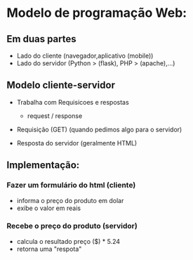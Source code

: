 # Modelo de programação Web:
## Em duas partes
- Lado do cliente (navegador,aplicativo (mobile))
- Lado do servidor (Python > (flask), PHP > (apache),...)

## Modelo cliente-servidor
- Trabalha com Requisicoes e respostas
    - request / response

- Requisição (GET) (quando pedimos algo para o servidor)
- Resposta do servidor (geralmente HTML)

## Implementação:

### Fazer um formulário do html (cliente)
- informa o preço do produto em dolar
- exibe o valor em reais

### Recebe o preço do produto (servidor)
- calcula o resultado preço ($) * 5.24
- retorna uma "respota"
